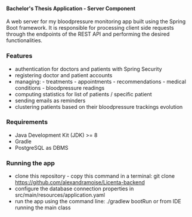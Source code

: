 #### Bachelor's Thesis Application - Server Component
A web server for my bloodpressure monitoring app built using the Spring Boot framework. 
It is responsible for processing client side requests through the endpoints of the REST API and performing the desired functionalities.

### Features
- authentication for doctors and patients with Spring Security
- registering doctor and patient accounts
- managing:
      - treatments
      - appointments
      - recommendations
      - medical conditions
      - bloodpressure readings
- computing statistics for list of patients / specific patient
- sending emails as reminders
- clustering patients based on their bloodpressure trackings evolution

### Requirements
- Java Development Kit (JDK) >= 8
- Gradle
- PostgreSQL as DBMS

### Running the app
- clone this repository - copy this command in a terminal: git clone https://github.com/alexandramoise/Licenta-backend
- configure the database connection properties in src/main/resources/application.yaml
- run the app using the command line: ./gradlew bootRun or from IDE running the main class
